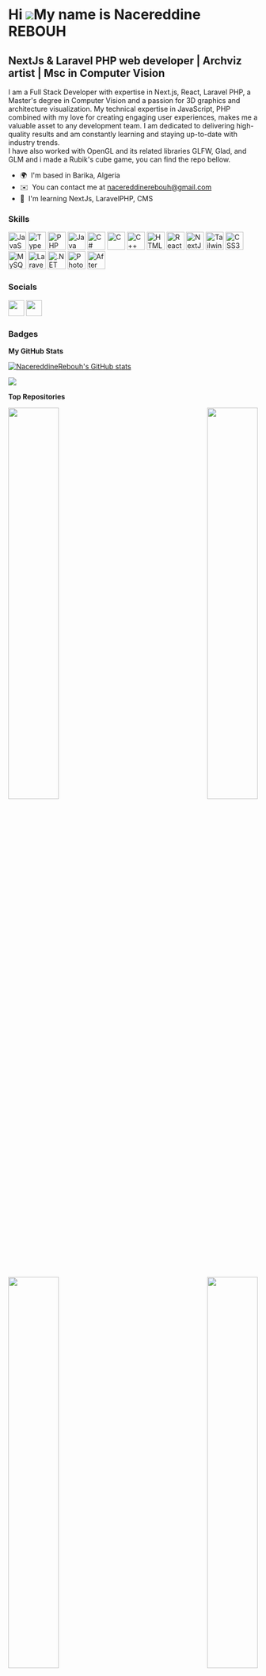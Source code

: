 Hi ![](https://user-images.githubusercontent.com/18350557/176309783-0785949b-9127-417c-8b55-ab5a4333674e.gif)My name is Nacereddine REBOUH
==========================================================================================================================================

NextJs & Laravel PHP web developer | Archviz artist | Msc in Computer Vision
--------------------------------------------------------------------------

I am a Full Stack Developer with expertise in Next.js, React, Laravel PHP, a Master's degree in Computer Vision and a passion for 3D graphics and architecture visualization. My technical expertise in JavaScript, PHP combined with my love for creating engaging user experiences, makes me a valuable asset to any development team. I am dedicated to delivering high-quality results and am constantly learning and staying up-to-date with industry trends.<br/>
I have also worked with OpenGL and its related libraries GLFW, Glad, and GLM and i made a Rubik's cube game, you can find the repo bellow.

* 🌍  I'm based in Barika, Algeria
* ✉️  You can contact me at [nacereddinerebouh@gmail.com](mailto:nacereddinerebouh@gmail.com)
* 🧠  I'm learning NextJs, LaravelPHP, CMS

### Skills


<p align="left">
<a href="https://developer.mozilla.org/en-US/docs/Web/JavaScript" target="_blank" rel="noreferrer"><img src="https://raw.githubusercontent.com/danielcranney/readme-generator/main/public/icons/skills/javascript-colored.svg" width="36" height="36" alt="JavaScript" /></a>
<a href="https://www.typescriptlang.org/" target="_blank" rel="noreferrer"><img src="https://raw.githubusercontent.com/danielcranney/readme-generator/main/public/icons/skills/typescript-colored.svg" width="36" height="36" alt="TypeScript" /></a>
<a href="https://www.php.net/" target="_blank" rel="noreferrer"><img src="https://raw.githubusercontent.com/danielcranney/readme-generator/main/public/icons/skills/php-colored.svg" width="36" height="36" alt="PHP" /></a>
<a href="https://www.oracle.com/java/" target="_blank" rel="noreferrer"><img src="https://raw.githubusercontent.com/danielcranney/readme-generator/main/public/icons/skills/java-colored.svg" width="36" height="36" alt="Java" /></a>
<a href="https://docs.microsoft.com/en-us/dotnet/csharp/" target="_blank" rel="noreferrer"><img src="https://raw.githubusercontent.com/danielcranney/readme-generator/main/public/icons/skills/csharp-colored.svg" width="36" height="36" alt="C#" /></a>
<a href="https://docs.microsoft.com/en-us/cpp/?view=msvc-170" target="_blank" rel="noreferrer"><img src="https://raw.githubusercontent.com/danielcranney/readme-generator/main/public/icons/skills/c-colored.svg" width="36" height="36" alt="C" /></a>
<a href="https://docs.microsoft.com/en-us/cpp/?view=msvc-170" target="_blank" rel="noreferrer"><img src="https://raw.githubusercontent.com/danielcranney/readme-generator/main/public/icons/skills/cplusplus-colored.svg" width="36" height="36" alt="C++" /></a>
<a href="https://developer.mozilla.org/en-US/docs/Glossary/HTML5" target="_blank" rel="noreferrer"><img src="https://raw.githubusercontent.com/danielcranney/readme-generator/main/public/icons/skills/html5-colored.svg" width="36" height="36" alt="HTML5" /></a>
<a href="https://reactjs.org/" target="_blank" rel="noreferrer"><img src="https://raw.githubusercontent.com/danielcranney/readme-generator/main/public/icons/skills/react-colored.svg" width="36" height="36" alt="React" /></a>
<a href="https://nextjs.org/docs" target="_blank" rel="noreferrer"><img src="https://raw.githubusercontent.com/danielcranney/readme-generator/main/public/icons/skills/nextjs-colored.svg" width="36" height="36" alt="NextJs" /></a>
<a href="https://tailwindcss.com/" target="_blank" rel="noreferrer"><img src="https://raw.githubusercontent.com/danielcranney/readme-generator/main/public/icons/skills/tailwindcss-colored.svg" width="36" height="36" alt="TailwindCSS" /></a>
<a href="https://www.w3.org/TR/CSS/#css" target="_blank" rel="noreferrer"><img src="https://raw.githubusercontent.com/danielcranney/readme-generator/main/public/icons/skills/css3-colored.svg" width="36" height="36" alt="CSS3" /></a>
<a href="https://www.mysql.com/" target="_blank" rel="noreferrer"><img src="https://raw.githubusercontent.com/danielcranney/readme-generator/main/public/icons/skills/mysql-colored.svg" width="36" height="36" alt="MySQL" /></a>
<a href="https://laravel.com/" target="_blank" rel="noreferrer"><img src="https://raw.githubusercontent.com/danielcranney/readme-generator/main/public/icons/skills/laravel-colored.svg" width="36" height="36" alt="Laravel" /></a>
<a href="https://dotnet.microsoft.com/en-us/" target="_blank" rel="noreferrer"><img src="https://raw.githubusercontent.com/danielcranney/readme-generator/main/public/icons/skills/dot-net-colored.svg" width="36" height="36" alt=".NET" /></a>
<a href="https://www.adobe.com/uk/products/photoshop.html" target="_blank" rel="noreferrer"><img src="https://raw.githubusercontent.com/danielcranney/readme-generator/main/public/icons/skills/photoshop-colored.svg" width="36" height="36" alt="Photoshop" /></a>
<a href="https://www.adobe.com/uk/products/aftereffects.html" target="_blank" rel="noreferrer"><img src="https://raw.githubusercontent.com/danielcranney/readme-generator/main/public/icons/skills/aftereffects-colored.svg" width="36" height="36" alt="After Effects" /></a>
</p>


### Socials

<p align="left"> <a href="https://www.github.com/NacereddineRebouh" target="_blank" rel="noreferrer"><img src="https://raw.githubusercontent.com/danielcranney/readme-generator/main/public/icons/socials/github.svg" width="32" height="32" /></a> <a href="https://www.linkedin.com/in/nacereddine-rebouh-795444219" target="_blank" rel="noreferrer"><img src="https://raw.githubusercontent.com/danielcranney/readme-generator/main/public/icons/socials/linkedin.svg" width="32" height="32" /></a></p>

### Badges

<b>My GitHub Stats</b>

<a href="http://www.github.com/NacereddineRebouh"><img src="https://github-readme-stats.vercel.app/api?username=NacereddineRebouh&show_icons=true&hide=&count_private=true&title_color=64748b&text_color=ffffff&icon_color=64748b&bg_color=22272e&hide_border=true&show_icons=true" alt="NacereddineRebouh's GitHub stats" /></a>

<a href="http://www.github.com/NacereddineRebouh"><img src="https://github-readme-streak-stats.herokuapp.com/?user=NacereddineRebouh&stroke=ffffff&background=22272e&ring=64748b&fire=64748b&currStreakNum=ffffff&currStreakLabel=64748b&sideNums=ffffff&sideLabels=ffffff&dates=ffffff&hide_border=true" /></a>

<b>Top Repositories</b>

<div width="100%" align="center"><a href="https://github.com/NacereddineRebouh/the-State" align="left"><img align="left" width="45%" src="https://github-readme-stats.vercel.app/api/pin/?username=NacereddineRebouh&repo=the-State&title_color=64748b&text_color=ffffff&icon_color=64748b&bg_color=22272e&hide_border=true&locale=en" /></a><a href="https://github.com/NacereddineRebouh/airbnb" align="right"><img align="right" width="45%" src="https://github-readme-stats.vercel.app/api/pin/?username=NacereddineRebouh&repo=airbnb&title_color=64748b&text_color=ffffff&icon_color=64748b&bg_color=22272e&hide_border=true&locale=en" /></a></div><br /><br /><br /><br /><br /><br /><br />

<br /><br /><br /><br /><br />

<div width="100%" align="center"><a href="https://github.com/NacereddineRebouh/Rubik-s-Cube" align="left"><img align="left" width="45%" src="https://github-readme-stats.vercel.app/api/pin/?username=NacereddineRebouh&repo=Rubik-s-Cube&title_color=64748b&text_color=ffffff&icon_color=64748b&bg_color=22272e&hide_border=true&locale=en" /></a><a href="https://github.com/NacereddineRebouh/airbnb_api" align="right"><img align="right" width="45%" src="https://github-readme-stats.vercel.app/api/pin/?username=NacereddineRebouh&repo=airbnb_api&title_color=64748b&text_color=ffffff&icon_color=64748b&bg_color=22272e&hide_border=true&locale=en" /></a></div>
